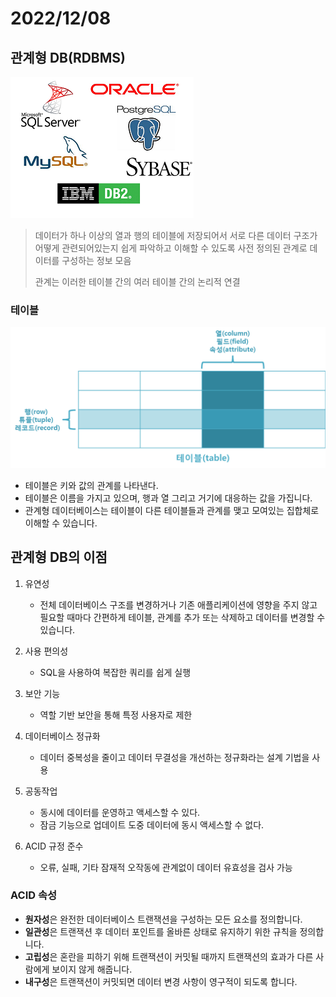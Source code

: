 # 2022/12/08

## 관계형 DB(RDBMS)
![img.png](../../Img/RDB.png)
> 데이터가 하나 이상의 열과 행의 테이블에 저장되어서
> 서로 다른 데이터 구조가 어떻게 관련되어있는지 쉽게 파악하고
> 이해할 수 있도록 사전 정의된 관계로 데이터를 구성하는 정보 모음
> 
> 관계는 이러한 테이블 간의 여러 테이블 간의 논리적 연결




### 테이블

![img.png](../../Img/table.png)

- 테이블은 키와 값의 관계를 나타낸다.
- 테이블은 이름을 가지고 있으며, 행과 열 그리고 거기에 대응하는 값을 가집니다.
- 관계형 데이터베이스는 테이블이 다른 테이블들과 관계를 맺고 모여있는 집합체로 이해할 수 있습니다.




## 관계형 DB의 이점

1. 유연성
   - 전체 데이터베이스 구조를 변경하거나 기존 애플리케이션에 영향을 주지 않고 필요할 때마다 간편하게 테이블, 관계를 추가 또는 삭제하고 데이터를 변경할 수 있습니다.


2. 사용 편의성 
   - SQL을 사용하여 복잡한 쿼리를 쉽게 실행


3. 보안 기능
   - 역할 기반 보안을 통해 특정 사용자로 제한


4. 데이터베이스 정규화
   - 데이터 중복성을 줄이고 데이터 무결성을 개선하는 정규화라는 설계 기법을 사용


5. 공동작업
   - 동시에 데이터를 운영하고 액세스할 수 있다.
   - 잠금 기능으로 업데이트 도중 데이터에 동시 액세스할 수 없다. 


6. ACID 규정 준수
   - 오류, 실패, 기타 잠재적 오작동에 관계없이 데이터 유효성을 검사 가능


### ACID 속성
- **원자성**은 완전한 데이터베이스 트랜잭션을 구성하는 모든 요소를 정의합니다.
- **일관성**은 트랜잭션 후 데이터 포인트를 올바른 상태로 유지하기 위한 규칙을 정의합니다.
- **고립성**은 혼란을 피하기 위해 트랜잭션이 커밋될 때까지 트랜잭션의 효과가 다른 사람에게 보이지 않게 해줍니다.
- **내구성**은 트랜잭션이 커밋되면 데이터 변경 사항이 영구적이 되도록 합니다.